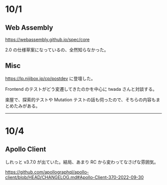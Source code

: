 # 10/1

## Web Assembly

https://webassembly.github.io/spec/core

2.0 の仕様草案になっているの、全然知らなかった。

## Misc

https://lp.nijibox.jp/cp/postdev に登壇した。

Frontend のテストがどう変遷してきたのかを中心に twada さんと対談する。

楽屋で、探索的テストや Mutation テストの話も伺ったので、そちらの内容もまとめたみがある。

---

# 10/4

## Apollo Client

しれっと v3.7.0 が出ていた。結局、あまり RC から変わってなさげな雰囲気。

https://github.com/apollographql/apollo-client/blob/HEAD/CHANGELOG.md#Apollo-Client-370-2022-09-30
